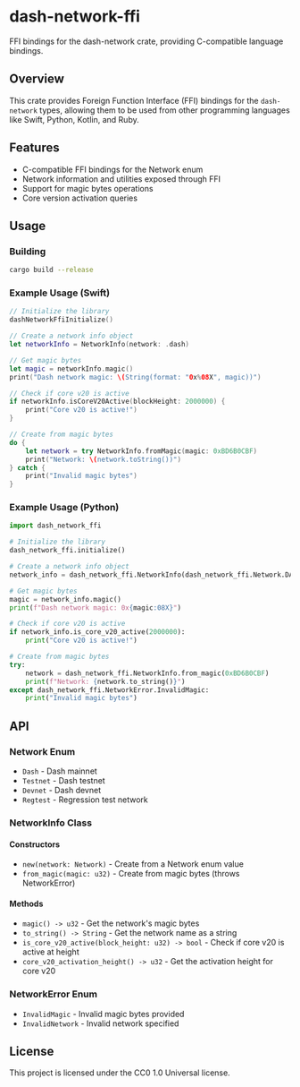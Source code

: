 # dash-network-ffi

FFI bindings for the dash-network crate, providing C-compatible language bindings.

## Overview

This crate provides Foreign Function Interface (FFI) bindings for the `dash-network` types, allowing them to be used from other programming languages like Swift, Python, Kotlin, and Ruby.

## Features

- C-compatible FFI bindings for the Network enum
- Network information and utilities exposed through FFI
- Support for magic bytes operations
- Core version activation queries

## Usage

### Building

```bash
cargo build --release
```

### Example Usage (Swift)

```swift
// Initialize the library
dashNetworkFfiInitialize()

// Create a network info object
let networkInfo = NetworkInfo(network: .dash)

// Get magic bytes
let magic = networkInfo.magic()
print("Dash network magic: \(String(format: "0x%08X", magic))")

// Check if core v20 is active
if networkInfo.isCoreV20Active(blockHeight: 2000000) {
    print("Core v20 is active!")
}

// Create from magic bytes
do {
    let network = try NetworkInfo.fromMagic(magic: 0xBD6B0CBF)
    print("Network: \(network.toString())")
} catch {
    print("Invalid magic bytes")
}
```

### Example Usage (Python)

```python
import dash_network_ffi

# Initialize the library
dash_network_ffi.initialize()

# Create a network info object
network_info = dash_network_ffi.NetworkInfo(dash_network_ffi.Network.DASH)

# Get magic bytes
magic = network_info.magic()
print(f"Dash network magic: 0x{magic:08X}")

# Check if core v20 is active
if network_info.is_core_v20_active(2000000):
    print("Core v20 is active!")

# Create from magic bytes
try:
    network = dash_network_ffi.NetworkInfo.from_magic(0xBD6B0CBF)
    print(f"Network: {network.to_string()}")
except dash_network_ffi.NetworkError.InvalidMagic:
    print("Invalid magic bytes")
```

## API

### Network Enum

- `Dash` - Dash mainnet
- `Testnet` - Dash testnet
- `Devnet` - Dash devnet  
- `Regtest` - Regression test network

### NetworkInfo Class

#### Constructors
- `new(network: Network)` - Create from a Network enum value
- `from_magic(magic: u32)` - Create from magic bytes (throws NetworkError)

#### Methods
- `magic() -> u32` - Get the network's magic bytes
- `to_string() -> String` - Get the network name as a string
- `is_core_v20_active(block_height: u32) -> bool` - Check if core v20 is active at height
- `core_v20_activation_height() -> u32` - Get the activation height for core v20

### NetworkError Enum

- `InvalidMagic` - Invalid magic bytes provided
- `InvalidNetwork` - Invalid network specified

## License

This project is licensed under the CC0 1.0 Universal license.